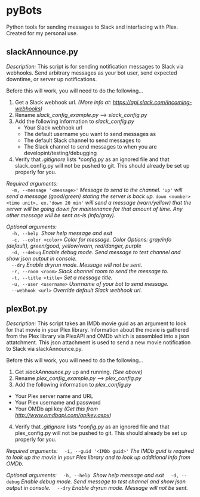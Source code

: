 # pyBots  
Python tools for sending messages to Slack and interfacing with Plex. Created for my personal use.

## slackAnnounce.py  

*Description:*
This script is for sending notification messages to Slack via webhooks. Send arbitrary messages as your bot user, send expected downtime, or server up notifications.

Before this will work, you will need to do the following…
1. Get a Slack webhook url. _(More info at: https://api.slack.com/incoming-webhooks)_
2. Rename _slack_config_example.py_ –> _slack_config.py_
3. Add the following information to _slack_config.py_
    - Your Slack webhook url
    - The default username you want to send messages as
    - The default Slack channel to send messages to
    - The Slack channel to send messages to when you are developint/testing/debugging
4. Verify that _.gitignore_ lists _*config.py_ as an ignored file and that slack_config.py will not be pushed to git. This should already be set up properly for you.
  
*Required arguments:*  
`  -m, --message '<message>'` _Message to send to the channel._ `'up'` _will send a message (good/green) stating the server is back up._ `down <number> <time unit>, ex.'down 20 min'` _will send a message (warn/yellow) that the server will be going down for maintenance for that amount of time. Any other message will be sent as-is (info/gray)._  
  
*Optional arguments:*  
`  -h, --help`  _Show help message and exit_  
`  -c, --color <color>`  _Color for message. Color Options: gray/info (default), green/good, yellow/warn, red/danger, purple_  
`  -d, --debug`  _Enable debug mode. Send message to test channel and show json output in console._  
`  --dry`  _Enable dryrun mode. Message will not be sent._  
`  -r, --room <room>`  _Slack channel room to send the message to._  
`  -t, --title <title>`  _Set a message title._  
`  -u, --user <username>`  _Username of your bot to send message._  
`  --webhook <url>`  _Override default Slack webhook url._  


## plexBot.py

*Description:*
This script takes an IMDb movie guid as an argument to look for that movie in your Plex library. Information about the movie is gathered from the Plex library via PlexAPI and OMDb which is assembled into a json attatchment. This json attachment is used to send a new movie notification to Slack via slackAnnounce.py.

Before this will work, you will need to do the following…
1. Get _slackAnnounce.py_ up and running. _(See above)_
2. Rename _plex_config_example.py_ –> _plex_config.py_
3. Add the following information to _plex_config.py_
- Your Plex server name and URL
- Your Plex username and password
- Your OMDb api key _(Get this from http://www.omdbapi.com/apikey.aspx)_
4. Verify that _.gitignore_ lists _*config.py_ as an ignored file and that plex_config.py will not be pushed to git. This should already be set up properly for you.

*Required arguments:*
`  -i, --guid '<IMDb guid>'` _The IMDb guid is required to look up the movie in your Plex library and to look up additional info from OMDb._

*Optional arguments:*
`  -h, --help`  _Show help message and exit_
`  -d, --debug`  _Enable debug mode. Send message to test channel and show json output in console._
`  --dry`  _Enable dryrun mode. Message will not be sent._
